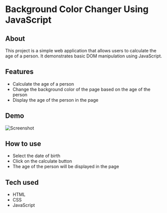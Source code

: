 # Background Color Changer Using JavaScript

## About
This project is a simple web application that allows users to calculate the age of a person. It demonstrates basic DOM manipulation using JavaScript.

## Features
- Calculate the age of a person
- Change the background color of the page based on the age of the person
- Display the age of the person in the page

## Demo
![Screenshot](Screenshot.png)

## How to use
- Select the date of birth
- Click on the calculate button
- The age of the person will be displayed in the page

## Tech used
- HTML
- CSS
- JavaScript
